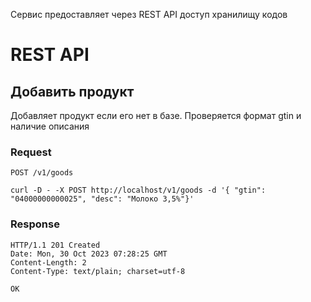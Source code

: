 Сервис предоставляет через REST API доступ хранилищу кодов

# REST API

## Добавить продукт
Добавляет продукт если его нет в базе. Проверяется формат gtin и наличие описания
### Request
`POST /v1/goods`
``````
curl -D - -X POST http://localhost/v1/goods -d '{ "gtin": "04000000000025", "desc": "Молоко 3,5%"}'
``````
### Response
``````
HTTP/1.1 201 Created
Date: Mon, 30 Oct 2023 07:28:25 GMT
Content-Length: 2
Content-Type: text/plain; charset=utf-8

OK
``````

